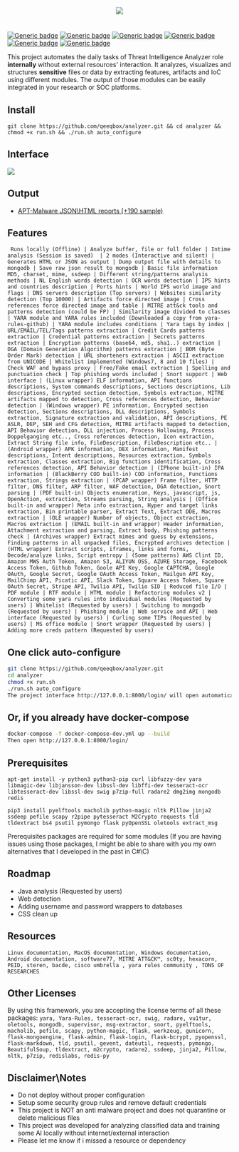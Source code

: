 <p align="center"> <img src="https://raw.githubusercontent.com/qeeqbox/analyzer/master/readme/analyzerlogo.png"></p>

#
[![Generic badge](https://img.shields.io/badge/dynamic/json.svg?url=https://raw.githubusercontent.com/qeeqbox/analyzer/master/info&label=Quality&query=$.grade&colorB=228B22&style=flat-square)](https://github.com/qeeqbox/analyzer/blob/master/info) [![Generic badge](https://img.shields.io/badge/dynamic/json.svg?url=https://raw.githubusercontent.com/qeeqbox/analyzer/master/info&label=version&query=$.version&colorB=blue&style=flat-square)](https://github.com/qeeqbox/analyzer/blob/master/changes.md) [![Generic badge](https://img.shields.io/badge/dynamic/json.svg?url=https://raw.githubusercontent.com/qeeqbox/analyzer/master/info&label=build&query=$.dockercomposebuild&colorB=green&style=flat-square)](https://github.com/qeeqbox/analyzer/blob/master/changes.md) [![Generic badge](https://img.shields.io/badge/dynamic/json.svg?url=https://raw.githubusercontent.com/qeeqbox/analyzer/master/info&label=test&query=$.automatedtest&colorB=green&style=flat-square)](https://github.com/qeeqbox/analyzer/blob/master/changes.md) [![Generic badge](https://img.shields.io/badge/dynamic/json.svg?url=https://raw.githubusercontent.com/qeeqbox/analyzer/master/info&label=implemented&query=$.implemented&colorB=lightgrey&style=flat-square)](https://github.com/qeeqbox/analyzer/blob/master/changes.md) [![Generic badge](https://img.shields.io/static/v1?label=%F0%9F%91%8D&message=!&color=yellow&style=flat-square)](https://github.com/qeeqbox/analyzer/stargazers)

This project automates the daily tasks of Threat Intelligence Analyzer role **internally** without external resources' interaction. It analyzes, visualizes and structures **sensitive** files or data by extracting features, artifacts and IoC using different modules. The output of those modules can be easily integrated in your research or SOC platforms.

## Install
```git clone https://github.com/qeeqbox/analyzer.git && cd analyzer &&  chmod +x run.sh && ./run.sh auto_configure```

## Interface
<img src="https://raw.githubusercontent.com/qeeqbox/analyzer/master/readme/intro.gif" style="max-width:768px"/>

## Output 
- [APT-Malware JSON\HTML reports (+190 sample)](https://files.qeeqbox.com/set1/)

## Features 
` Runs locally (Offline) | Analyze buffer, file or full folder | Intime analysis (Session is saved)  | 2 modes (Interactive and silent) | Generates HTML or JSON as output | Dump output file with details to mongodb | Save raw json result to mongodb | Basic file information MD5, charset, mime, ssdeep | Different string/patterns analysis methods | NL English words detection | OCR words detection | IPS hints and countries description | Ports hints | World IPS world image and flags | DNS servers description (Top servers) | Websites similarity detection (Top 10000) | Artifacts force directed image | Cross references force directed image and table | MITRE att&ck tools and patterns detection (could be FP) | Similarity image divided to classes | YARA module and YARA rules included (Downloaded a copy from yara-rules-github) | YARA module includes conditions | Yara tags by index | URL/EMAIL/TEL/Tags patterns extraction | Credit Cards patterns extraction | Credential patterns extraction | Secrets patterns extraction | Encryption patterns (base64, md5, sha1..) extraction | DGA (Domain Generation Algorithm) patterns extraction | BOM (Byte Order Mark) detection | URL shorteners extraction | ASCII extraction from UNICODE | Whitelist implemented (Windows7, 8 and 10 files) | Check WAF and bypass proxy | Free/Fake email extraction | Spelling and punctuation check | Top phishing words included | Snort support | Web interface | (Linux wrapper) ELF information, API functions descriptions, System commands descriptions, Sections descriptions, Lib descriptions, Encrypted section detection, Symbols extraction, MITRE artifacts mapped to detection, Cross references detection, Behavior detection | (Windows wrapper) PE information, Encrypted section detection, Sections descriptions, DLL descriptions, Symbols extraction, Signature extraction and validation, API descriptions, PE ASLR, DEP, SEH and CFG detection, MITRE artifacts mapped to detection, API Behavior detection, DLL injection, Process Hollowing, Process Doppelganging etc.., Cross references detection, Icon extraction, Extract String file info, FileDescription, FileDescription etc.. | (Android wrapper) APK information, DEX information, Manifest descriptions, Intent descriptions, Resources extraction, Symbols extraction, Classes extraction, Big functions identification, Cross references detection, API Behavior detection | (IPhone built-in) IPA information | (BlackBerry COD built-in) COD information, Functions extraction, Strings extraction | (PCAP wrapper) Frame filter, HTTP filter, DNS filter, ARP filter, WAF detection, DGA detection, Snort parsing | (PDF built-in) Objects enumeration, Keys, javascript, js, OpenAction, extraction, Streams parsing, String analysis | (Office built-in and wrapper) Meta info extraction, Hyper and target links extraction, Bin printable parser, Extract Text, Extract DDE, Macros extraction | (OLE wrapper) Number of objects, Object extraction, Macros extraction | (EMAIL built-in and wrapper) Header information, Attachment extraction and parsing, Extract body, Phishing patterns check | (Archives wrapper) Extract mimes and guess by extensions, Finding patterns in all unpacked files, Encrypted archives detection | (HTML wrapper) Extract scripts, iframes, links and forms, Decode/analyze links, Script entropy | (Some patterns) AWS Clint ID, Amazon MWS Auth Token, Amazon S3, ALIYUN OSS, AZURE Storage, Facebook Access Token, Github Token, Goole API Key, Google CAPTCHA, Google OAuth, Google Secret, Google OAuth Access Token, Mailgun API Key, MailChimp API, Picatic API, Slack Token, Square Access Token, Square OAuth Secret, Stripe API, Twilio API, Twilio SID | Reduced file I/O | PDF module | RTF module | HTML module | Refactoring modules v2 | Converting some yara rules into individual modules (Requested by users) | Whitelist (Requested by users) | Switching to mongodb (Requested by users) | Phishing module | Web service and API | Web interface (Requested by users) | Curling some TIPs (Requested by users) | MS office module | Snort wrapper (Requested by users) | Adding more creds pattern (Requested by users)`

## One click auto-configure
```bash
git clone https://github.com/qeeqbox/analyzer.git
cd analyzer
chmod +x run.sh
./run.sh auto_configure
The project interface http://127.0.0.1:8000/login/ will open automatically after finishing the initialization process
```

## Or, if you already have docker-compose
```bash
docker-compose -f docker-compose-dev.yml up --build
Then open http://127.0.0.1:8000/login/
```

## Prerequisites
`apt-get install -y python3 python3-pip curl libfuzzy-dev yara libmagic-dev libjansson-dev libssl-dev libffi-dev tesseract-ocr libtesseract-dev libssl-dev swig p7zip-full radare2 dmg2img mongodb redis`

`pip3 install pyelftools macholib python-magic nltk Pillow jinja2 ssdeep pefile scapy r2pipe pytesseract M2Crypto requests tld tldextract bs4 psutil pymongo flask pyOpenSSL oletools extract_msg`

Prerequisites packages are required for some modules (If you are having issues using those packages, I might be able to share with you my own alternatives that I developed in the past in C#\C)

## Roadmap
- Java analysis (Requested by users)
- Web detection
- Adding username and password wrappers to databases
- CSS clean up

## Resources
`Linux documentation, MacOS documentation, Windows documentation, Android documentation, software77, MITRE ATT&CK™, sc0ty, hexacorn, PEID, steren, bacde, cisco umbrella , yara rules community , TONS OF RESEARCHES`

## Other Licenses
By using this framework, you are accepting the license terms of all these packages: `yara, Yara-Rules, tesseract-ocr, swig, radare, vu1tur, oletools, mongodb, supervisor, msg-extractor, snort, pyelftools, macholib, pefile, scapy, python-magic, flask, werkzeug, gunicorn, flask-mongoengine, flask-admin, flask-login, flask-bcrypt, pyopenssl, flask-markdown, tld, psutil, gevent, dateutil, requests, pymongo, BeautifulSoup, tldextract, m2crypto, radare2, ssdeep, jinja2, Pillow, nltk, p7zip, redislabs, redis-py`

## Disclaimer\Notes
- Do not deploy without proper configuration
- Setup some security group rules and remove default credentials
- This project is NOT an anti malware project and does not quarantine or delete malicious files
- This project was developed for analyzing classified data and training some AI locally without internet/external interaction
- Please let me know if i missed a resource or dependency
